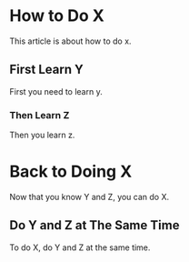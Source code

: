 # How to Do X
This article is about how to do x.

## First Learn Y
First you need to learn y.

### Then Learn Z
Then you learn z.

# Back to Doing X 
Now that you know Y and Z, you can do X.

## Do Y and Z at The Same Time
To do X, do Y and Z at the same time. 

